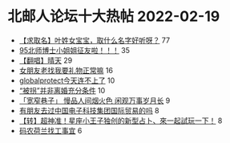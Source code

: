 # 北邮人论坛十大热帖 2022-02-19

- [【求取名】叶姓女宝宝，取什么名字好听呀？](https://bbs.byr.cn/article/Talking/6329310) 77
- [95北师博士小姐姐征友啦！！！](https://bbs.byr.cn/article/Friends/2017183) 35
- [【翻唱】晴天](https://bbs.byr.cn/article/KaraOK/110176) 29
- [女朋友老找我要礼物正常嘛](https://bbs.byr.cn/article/Feeling/3184650) 16
- [globalprotect今天连不上了](https://bbs.byr.cn/article/BUPTNet/107041) 10
- [“被拐”并非离婚充分条件](https://bbs.byr.cn/article/Picture/3312468) 10
- [「宽窄巷子」 慢品人间烟火色 闲观万事岁月长](https://bbs.byr.cn/article/Photo/271980) 9
- [有朋友去过中国电子科技集团国际贸易的吗](https://bbs.byr.cn/article/Job/2157522) 8
- [【转】超神准！星座小王子独创的新型占卜、來一起試玩一下！](https://bbs.byr.cn/article/Constellations/326533) 8
- [码农荷兰找工事宜](https://bbs.byr.cn/article/GoAbroad/383011) 6


